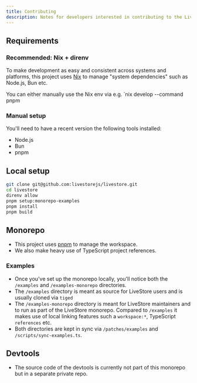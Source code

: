 ```yaml
---
title: Contributing
description: Notes for developers interested in contributing to the LiveStore monorepo.
---
```


## Requirements

### Recommended: Nix + direnv

To make development as easy and consistent across systems and platforms, this project uses [Nix](https://nix.dev/) to manage "system dependencies" such as Node.js, Bun etc.

You can either manually use the Nix env via e.g. `nix develop --command pnpm 

### Manual setup

You'll need to have a recent version the following tools installed:

- Node.js
- Bun
- pnpm

## Local setup

```bash
git clone git@github.com:livestorejs/livestore.git
cd livestore
direnv allow
pnpm setup:monorepo-examples
pnpm install
pnpm build
```

## Monorepo

- This project uses [pnpm](https://pnpm.io/) to manage the workspace.
- We also make heavy use of TypeScript project references.

### Examples

- Once you've set up the monorepo locally, you'll notice both the `/examples` and `/examples-monorepo` directories.
- The `/examples` directory is meant as source for LiveStore users and is usually cloned via `tiged`
- The `/examples-monorepo` directory is meant for LiveStore maintainers and to run as part of the LiveStore monorepo. Compared to `/examples` it makes use of local linking features such a `workspace:*`, TypeScript `references` etc.
- Both directories are kept in sync via `/patches/examples` and `/scripts/sync-examples.ts`.

## Devtools

- The source code of the devtools is currently not part of this monorepo but in a separate private repo.